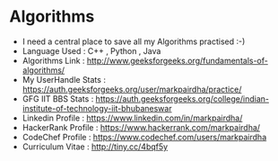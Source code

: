 # Algorithms 
* I need a central place to save all my Algorithms practised :-)
* Language Used : C++ , Python , Java
* Algorithms Link : http://www.geeksforgeeks.org/fundamentals-of-algorithms/
* My UserHandle Stats : https://auth.geeksforgeeks.org/user/markpairdha/practice/
* GFG IIT BBS Stats : https://auth.geeksforgeeks.org/college/indian-institute-of-technology-iit-bhubaneswar
* Linkedin Profile : https://www.linkedin.com/in/markpairdha/
* HackerRank Profile : https://www.hackerrank.com/markpairdha/
* CodeChef Profile : https://www.codechef.com/users/markpairdha
* Curriculum Vitae : http://tiny.cc/4bqf5y

